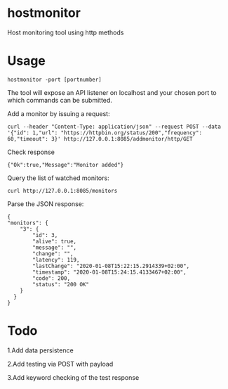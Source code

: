 # hostmonitor
Host monitoring tool using http methods

# Usage

```
hostmonitor -port [portnumber]
```

The tool will expose an API listener on localhost and your chosen port to which commands can be submitted.

Add a monitor by issuing a request:
```
curl --header "Content-Type: application/json" --request POST --data '{"id": 1,"url": "https://httpbin.org/status/200","frequency": 60,"timeout": 3}' http://127.0.0.1:8085/addmonitor/http/GET
```

Check response
```
{"Ok":true,"Message":"Monitor added"}
```

Query the list of watched monitors:

```
curl http://127.0.0.1:8085/monitors
```

Parse the JSON response:

```
{
"monitors": {
    "3": {
        "id": 3,
        "alive": true,
        "message": "",
        "change": "",
        "latency": 119,
        "lastChange": "2020-01-08T15:22:15.2914339+02:00",
        "timestamp": "2020-01-08T15:24:15.4133467+02:00",
        "code": 200,
        "status": "200 OK"
    }
  }
}
```

# Todo

1.Add data persistence

2.Add testing via POST with payload

3.Add keyword checking of the test response
